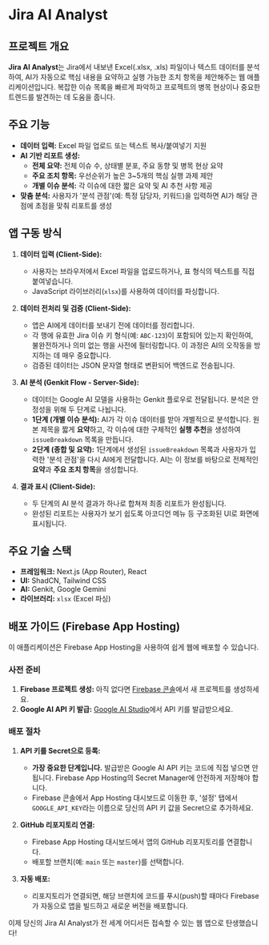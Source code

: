 # Jira AI Analyst

## 프로젝트 개요

**Jira AI Analyst**는 Jira에서 내보낸 Excel(.xlsx, .xls) 파일이나 텍스트 데이터를 분석하여, AI가 자동으로 핵심 내용을 요약하고 실행 가능한 조치 항목을 제안해주는 웹 애플리케이션입니다. 복잡한 이슈 목록을 빠르게 파악하고 프로젝트의 병목 현상이나 중요한 트렌드를 발견하는 데 도움을 줍니다.

## 주요 기능

- **데이터 입력:** Excel 파일 업로드 또는 텍스트 복사/붙여넣기 지원
- **AI 기반 리포트 생성:**
  - **전체 요약:** 전체 이슈 수, 상태별 분포, 주요 동향 및 병목 현상 요약
  - **주요 조치 항목:** 우선순위가 높은 3~5개의 핵심 실행 과제 제안
  - **개별 이슈 분석:** 각 이슈에 대한 짧은 요약 및 AI 추천 사항 제공
- **맞춤 분석:** 사용자가 '분석 관점'(예: 특정 담당자, 키워드)을 입력하면 AI가 해당 관점에 초점을 맞춰 리포트를 생성

## 앱 구동 방식

1.  **데이터 입력 (Client-Side):**
    - 사용자는 브라우저에서 Excel 파일을 업로드하거나, 표 형식의 텍스트를 직접 붙여넣습니다.
    - JavaScript 라이브러리(`xlsx`)를 사용하여 데이터를 파싱합니다.

2.  **데이터 전처리 및 검증 (Client-Side):**
    - 앱은 AI에게 데이터를 보내기 전에 데이터를 정리합니다.
    - 각 행에 유효한 Jira 이슈 키 형식(예: `ABC-123`)이 포함되어 있는지 확인하여, 불완전하거나 의미 없는 행을 사전에 필터링합니다. 이 과정은 AI의 오작동을 방지하는 데 매우 중요합니다.
    - 검증된 데이터는 JSON 문자열 형태로 변환되어 백엔드로 전송됩니다.

3.  **AI 분석 (Genkit Flow - Server-Side):**
    - 데이터는 Google AI 모델을 사용하는 Genkit 플로우로 전달됩니다. 분석은 안정성을 위해 두 단계로 나뉩니다.
    - **1단계 (개별 이슈 분석):** AI가 각 이슈 데이터를 받아 개별적으로 분석합니다. 원본 제목을 짧게 **요약**하고, 각 이슈에 대한 구체적인 **실행 추천**을 생성하여 `issueBreakdown` 목록을 만듭니다.
    - **2단계 (종합 및 요약):** 1단계에서 생성된 `issueBreakdown` 목록과 사용자가 입력한 '분석 관점'을 다시 AI에게 전달합니다. AI는 이 정보를 바탕으로 전체적인 **요약**과 **주요 조치 항목**을 생성합니다.

4.  **결과 표시 (Client-Side):**
    - 두 단계의 AI 분석 결과가 하나로 합쳐져 최종 리포트가 완성됩니다.
    - 완성된 리포트는 사용자가 보기 쉽도록 아코디언 메뉴 등 구조화된 UI로 화면에 표시됩니다.

## 주요 기술 스택

- **프레임워크:** Next.js (App Router), React
- **UI:** ShadCN, Tailwind CSS
- **AI:** Genkit, Google Gemini
- **라이브러리:** `xlsx` (Excel 파싱)

## 배포 가이드 (Firebase App Hosting)

이 애플리케이션은 Firebase App Hosting을 사용하여 쉽게 웹에 배포할 수 있습니다.

### 사전 준비

1.  **Firebase 프로젝트 생성:** 아직 없다면 [Firebase 콘솔](https://console.firebase.google.com/)에서 새 프로젝트를 생성하세요.
2.  **Google AI API 키 발급:** [Google AI Studio](https://aistudio.google.com/app/apikey?hl=ko)에서 API 키를 발급받으세요.

### 배포 절차

1.  **API 키를 Secret으로 등록:**
    *   **가장 중요한 단계입니다.** 발급받은 Google AI API 키는 코드에 직접 넣으면 안 됩니다. Firebase App Hosting의 Secret Manager에 안전하게 저장해야 합니다.
    *   Firebase 콘솔에서 App Hosting 대시보드로 이동한 후, '설정' 탭에서 `GOOGLE_API_KEY`라는 이름으로 당신의 API 키 값을 Secret으로 추가하세요.

2.  **GitHub 리포지토리 연결:**
    *   Firebase App Hosting 대시보드에서 앱의 GitHub 리포지토리를 연결합니다.
    *   배포할 브랜치(예: `main` 또는 `master`)를 선택합니다.

3.  **자동 배포:**
    *   리포지토리가 연결되면, 해당 브랜치에 코드를 푸시(push)할 때마다 Firebase가 자동으로 앱을 빌드하고 새로운 버전을 배포합니다.

이제 당신의 Jira AI Analyst가 전 세계 어디서든 접속할 수 있는 웹 앱으로 탄생했습니다!
